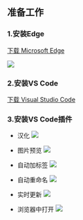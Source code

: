 
## 准备工作

### 1.安装Edge

[下载 Microsoft Edge](https://www.microsoft.com/zh-cn/edge/download?form=MA13FJ)

![](https://djm-1317856319.cos.ap-shanghai.myqcloud.com/djm-1317856319/%E5%9B%BE%E7%89%87.png)

### 2.安装VS Code

[下载 Visual Studio Code](https://code.visualstudio.com/)

### 3.安装VS Code插件

- 汉化
![](https://djm-1317856319.cos.ap-shanghai.myqcloud.com/djm-1317856319/Pasted%20image%2020240728130824.png)

- 图片预览
![](https://djm-1317856319.cos.ap-shanghai.myqcloud.com/djm-1317856319/Pasted%20image%2020240728125834.png)

- 自动加标签
![](https://djm-1317856319.cos.ap-shanghai.myqcloud.com/djm-1317856319/Pasted%20image%2020240728131121.png)

- 自动重命名
![](https://djm-1317856319.cos.ap-shanghai.myqcloud.com/djm-1317856319/Pasted%20image%2020240728130013.png)

- 实时更新
![](https://djm-1317856319.cos.ap-shanghai.myqcloud.com/djm-1317856319/Pasted%20image%2020240728130945.png)

- 浏览器中打开
![](https://djm-1317856319.cos.ap-shanghai.myqcloud.com/djm-1317856319/Pasted%20image%2020240728131027.png)

